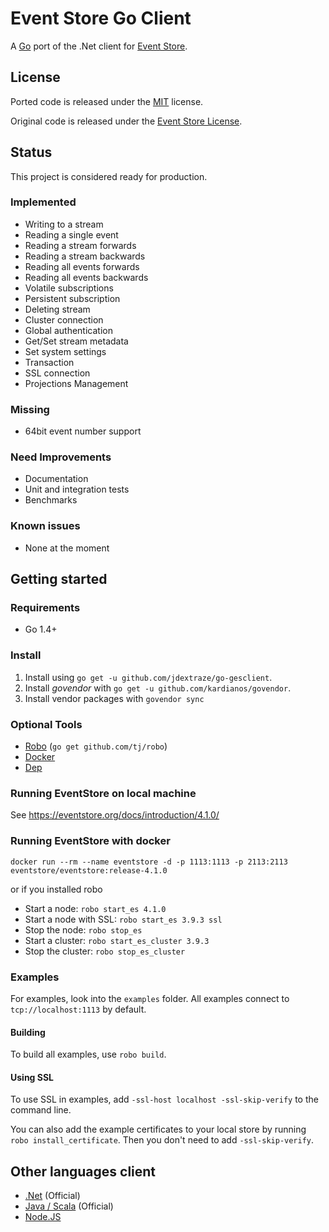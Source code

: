 # Event Store Go Client

A [Go](https://golang.org/) port of the .Net client for [Event Store](https://eventstore.org/).

## License

Ported code is released under the [MIT](https://github.com/jdextraze/go-gesclient/blob/master/LICENSE) license.

Original code is released under the [Event Store License](https://github.com/EventStore/EventStore/blob/master/LICENSE.md).

## Status

This project is considered ready for production.

### Implemented

* Writing to a stream
* Reading a single event
* Reading a stream forwards
* Reading a stream backwards
* Reading all events forwards
* Reading all events backwards
* Volatile subscriptions
* Persistent subscription
* Deleting stream
* Cluster connection
* Global authentication
* Get/Set stream metadata
* Set system settings
* Transaction
* SSL connection
* Projections Management

### Missing

* 64bit event number support

### Need Improvements

* Documentation
* Unit and integration tests
* Benchmarks

### Known issues

* None at the moment

## Getting started

### Requirements

- Go 1.4+

### Install

1. Install using `go get -u github.com/jdextraze/go-gesclient`.
2. Install *govendor* with `go get -u github.com/kardianos/govendor`.
3. Install vendor packages with `govendor sync`

### Optional Tools

* [Robo](https://github.com/tj/robo) (`go get github.com/tj/robo`)
* [Docker](https://www.docker.com/get-docker)
* [Dep](https://github.com/golang/dep)

### Running EventStore on local machine

See https://eventstore.org/docs/introduction/4.1.0/

### Running EventStore with docker

`docker run --rm --name eventstore -d -p 1113:1113 -p 2113:2113 eventstore/eventstore:release-4.1.0`

or if you installed robo

* Start a node: `robo start_es 4.1.0`
* Start a node with SSL: `robo start_es 3.9.3 ssl`
* Stop the node: `robo stop_es`
* Start a cluster: `robo start_es_cluster 3.9.3`
* Stop the cluster: `robo stop_es_cluster`

### Examples

For examples, look into the `examples` folder. All examples connect to `tcp://localhost:1113` by default.

#### Building

To build all examples, use `robo build`.

#### Using SSL

To use SSL in examples, add `-ssl-host localhost -ssl-skip-verify` to the command line.

You can also add the example certificates to your local store by running `robo install_certificate`.
Then you don't need to add `-ssl-skip-verify`.

## Other languages client

* [.Net](https://github.com/EventStore/EventStore) (Official)
* [Java / Scala](https://github.com/EventStore/EventStore.JVM) (Official)
* [Node.JS](https://github.com/nicdex/node-eventstore-client)
